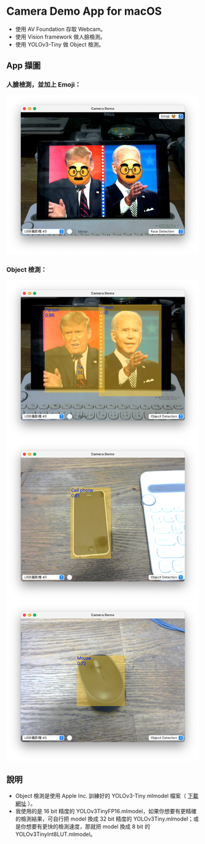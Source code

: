 # Camera Demo App for macOS


- 使用 AV Foundation 存取 Webcam。
- 使用 Vision framework 做人臉檢測。
- 使用 YOLOv3-Tiny 做 Object 檢測。


## App 擷圖

### 人臉檢測，並加上 Emoji：
![face](imgs/img01.png)


### Object 檢測：
![person](imgs/img02.png)
![phone](imgs/img03.png)
![mouse](imgs/img04.png)


## 說明

- Object 檢測是使用 Apple Inc. 訓練好的 YOLOv3-Tiny mlmodel 檔案（ [下載網址](https://developer.apple.com/machine-learning/models/) ）。
- 我使用的是 16 bit 精度的 YOLOv3TinyFP16.mlmodel，如果你想要有更精確的檢測結果，可自行把 model 換成 32 bit 精度的 YOLOv3Tiny.mlmodel；或是你想要有更快的檢測速度，那就把 model 換成 8 bit 的 YOLOv3TinyInt8LUT.mlmodel。


